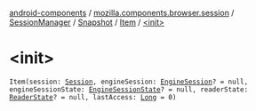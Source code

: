 [android-components](../../../../index.md) / [mozilla.components.browser.session](../../../index.md) / [SessionManager](../../index.md) / [Snapshot](../index.md) / [Item](index.md) / [&lt;init&gt;](./-init-.md)

# &lt;init&gt;

`Item(session: `[`Session`](../../../-session/index.md)`, engineSession: `[`EngineSession`](../../../../mozilla.components.concept.engine/-engine-session/index.md)`? = null, engineSessionState: `[`EngineSessionState`](../../../../mozilla.components.concept.engine/-engine-session-state/index.md)`? = null, readerState: `[`ReaderState`](../../../../mozilla.components.browser.state.state/-reader-state/index.md)`? = null, lastAccess: `[`Long`](https://kotlinlang.org/api/latest/jvm/stdlib/kotlin/-long/index.html)` = 0)`